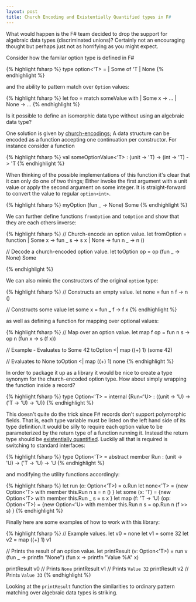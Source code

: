 ```yaml
---
layout: post
title: Church Encoding and Existentially Quantified types in F#
---
```

What would happen is the F# team decided to drop the support for algebraic data types (discriminated unions)? Certainly not an encouraging thought but perhaps just not as horrifying as you might expect.

Consider how the familar option type is defined in F#

{% highlight fsharp %}
type option<'T> =
  | Some of 'T
  | None
{% endhighlight %}

and the ability to pattern match over `Option` values:

{% highlight fsharp %}
let foo =
  match someValue with
  | Some x  -> ...
  | None    -> ...
{% endhighlight %}

Is it possible to define an isomorphic data type without using an algebraic data type?

One solution is given by [church-encodings](http://en.wikipedia.org/wiki/Church_encoding); A data structure can be encoded as a function accepting one continuation per constructor. For instance consider a function 

{% highlight fsharp %}
val someOptionValue<'T> : (unit -> 'T) -> (int -> 'T) -> 'T
{% endhighlight %}

When thinking of the possible implementations of this function it's clear that it can only do one of two things; Either invoke the first argument with a unit value or apply the second argument on some integer. It is straight-forward to convert the value to regular `option<int>`.

{% highlight fsharp %}
myOption (fun _ -> None) Some
{% endhighlight %}

We can further define functions `fromOption` and  `toOption` and show that they are each others inverse:

{% highlight fsharp %}
// Church-encode an option value.
let fromOption = function
    | Some x    -> fun _ s -> s x
    | None      -> fun n _ -> n ()

// Decode a church-encoded option value.
let toOption op = op (fun _ -> None) Some

{% endhighlight %}

We can also mimic the constructors of the original `option` type:

{% highlight fsharp %}
// Constructs an empty value.
let none = fun n f -> n ()

// Constructs some value
let some x = fun _ f -> f x
{% endhighlight %}

as well as defining a function for mapping over optional values:

{% highlight fsharp %}
// Map over an option value.
let map f op = fun n s -> op n (fun x -> s (f x))

// Example - Evaluates to Some 42
toOption <| map ((+) 1) (some 42)

// Evaluates to None
toOption <| map ((+) 1) none
{% endhighlight %}

In order to package it up as a library it would be nice to create a type synonym for the church-encoded option type. How about simply wrapping the function inside a record?

{% highlight fsharp %}
type Option<'T> = internal {Run<'U> : ((unit -> 'U) -> ('T -> 'U) -> 'U)}
{% endhighlight %}

This doesn't quite do the trick since F# records don't support polymorphic fields. That is, each type variable must be listed on the left hand side of its type definition.It would be silly to require each option value to be parameterized by the return type of a function running it. Instead the return type should be [existentially quantified](https://downloads.haskell.org/~ghc/5.00/docs/set/existential-quantification.html). Luckily all that is required is switching to standard interfaces:

{% highlight fsharp %}
type Option<'T> = abstract member Run : (unit -> 'U) ->  ('T -> 'U) ->  'U
{% endhighlight %}

and modifying the utility functions accordingly:

{% highlight fsharp %}
let run (o: Option<'T>) = o.Run
let none<'T> = {new Option<'T> with member this.Run n s = n () }
let some (x: 'T) = {new Option<'T> with member this.Run _ s = s x }
let map (f: 'T -> 'U) (op: Option<'T>) =  {new Option<'U> with member this.Run n s = op.Run n (f >> s) }
{% endhighlight %}

Finally here are some examples of how to work with this library:

{% highlight fsharp %}
// Example values.
let v0 = none<int>
let v1 = some 32
let v2 = map ((+) 1) v1

// Prints the result of an option value.
let printResult (v: Option<'T>) =
    run v
        (fun _ -> printfn "None")
        (fun x -> printfn "Value %A" x)

printResult v0 // Prints `None`
printResult v1 // Prints `Value 32`
printResult v2 // Prints `Value 33`
{% endhighlight %}

Looking at the `printResult` function the similarities to ordinary pattern matching over algebraic data types is striking.














